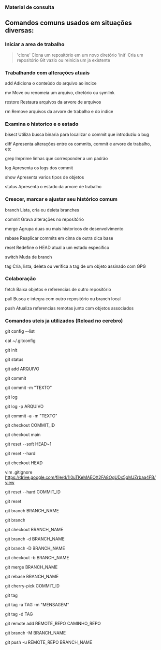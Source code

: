 ### Material de consulta 

## Comandos comuns usados em situações diversas:

### Iniciar a area de trabalho
> 'clone'     Clona um repositório em um novo diretório
> 'init'      Cria um repositório Git vazio ou reinicia um ja existente

### Trabalhando com alterações atuais
   <p>add       Adiciona o conteúdo do arquivo ao incice
   <p>mv        Move ou renomeia um arquivo, diretório ou symlink
   <p>restore   Restaura arquivos da arvore de arquivos
   <p>rm        Remove arquivos da arvore de trabalho e do indice

### Examina o historico e o estado
   <p>bisect    Utiliza busca binaria para localizar o commit que introduziu o bug
   <p>diff      Apresenta alterações entre os commits, commit e arvore de trabalho, etc
   <p>grep      Imprime linhas que corresponder a um padrão
   <p>log       Apresenta os logs dos commit
   <p>show      Apresenta varios tipos de objetos
   <p>status    Apresenta o estado da arvore de trabalho

### Crescer, marcar e ajustar seu histórico comum
   <p>branch    Lista, cria ou deleta branches
   <p>commit    Grava alterações no repositório
   <p>merge     Agrupa duas ou mais historicos de desenvolvimento
   <p>rebase    Reaplicar commits em cima de outra dica base
   <p>reset     Redefine o HEAD atual a um estado especifico
   <p>switch    Muda de branch
   <p>tag       Cria, lista, deleta ou verifica a tag de um objeto assinado com GPG

### Colaboração
   <p>fetch     Baixa objetos e referencias de outro repositório
   <p>pull      Busca e integra com outro repositório ou branch local
   <p>push      Atualiza referencias remotas junto com objetos associados


### Comandos uteis ja utilizados (Reload no cerebro)

git config --list


cat ~/.gitconfig


git init


git status


git add ARQUIVO


git commit


git commit -m "TEXTO"


git log


git log -p ARQUIVO


git commit -a -m "TEXTO"


git checkout COMMIT_ID


git checkout main


git reset --soft HEAD~1


git reset --hard


git checkout HEAD


vim .gitignore
https://drive.google.com/file/d/1I0uTKeMAEOX2FA8OgUDx5gMJZrbaa4FB/view

git reset --hard COMMIT_ID


git reset


git branch BRANCH_NAME


git branch


git checkout BRANCH_NAME


git branch -d BRANCH_NAME


git branch -D BRANCH_NAME


git checkout -b BRANCH_NAME


git merge BRANCH_NAME


git rebase BRANCH_NAME


git cherry-pick COMMIT_ID


git tag


git tag -a TAG -m "MENSAGEM"


git tag -d TAG


git remote add REMOTE_REPO CAMINHO_REPO


git branch -M BRANCH_NAME


git push -u REMOTE_REPO BRANCH_NAME